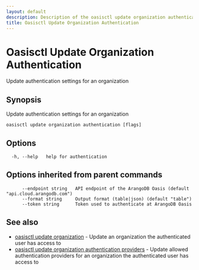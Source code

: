 ```yaml
---
layout: default
description: Description of the oasisctl update organization authentication command
title: Oasisctl Update Organization Authentication
---
```

# Oasisctl Update Organization Authentication

Update authentication settings for an organization

## Synopsis

Update authentication settings for an organization

```
oasisctl update organization authentication [flags]
```

## Options

```
  -h, --help   help for authentication
```

## Options inherited from parent commands

```
      --endpoint string   API endpoint of the ArangoDB Oasis (default "api.cloud.arangodb.com")
      --format string     Output format (table|json) (default "table")
      --token string      Token used to authenticate at ArangoDB Oasis
```

## See also

* [oasisctl update organization](oasisctl-update-organization.html)	 - Update an organization the authenticated user has access to
* [oasisctl update organization authentication providers](oasisctl-update-organization-authentication-providers.html)	 - Update allowed authentication providers for an organization the authenticated user has access to

